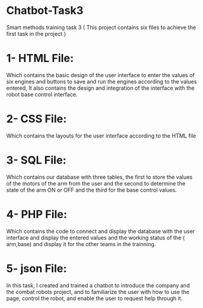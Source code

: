 # Chatbot-Task3

Smart methods training task 3
( This project contains six files to achieve the first task in the project )
# 1- HTML File:
Which contains the basic design of the user interface to enter the values of six engines and buttons to save and run the engines according to the values entered, It also contains the design and integration of the interface with the robot base control interface.
# 2- CSS File: 
Which contains the layouts for the user interface according to the HTML file
# 3- SQL File:
Which contains our database with three tables, the first to store the values of the motors of the arm from the user and the second to determine the state of the arm ON or OFF and the third for the base control values.
# 4- PHP File:
Which contains the code to connect and display the database with the user interface and display the entered values and the working status of the ( arm,base) and display it for the other teams in the trainning.
# 5- json File:
In this task, I created and trained a chatbot to introduce the company and the combat robots project, and to familiarize the user with how to use the page, control the robot, and enable the user to request help through it.
